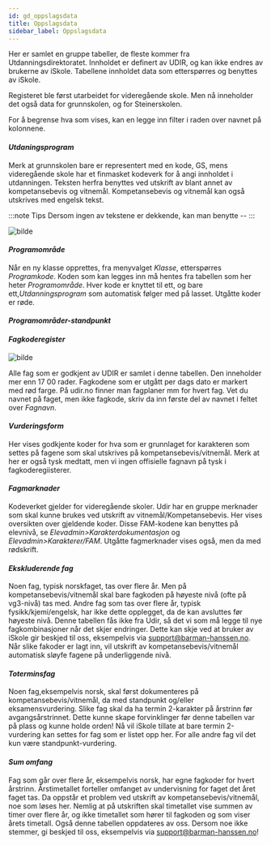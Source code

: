 ```yaml
---
id: gd_oppslagsdata
title: Oppslagsdata
sidebar_label: Oppslagsdata
---
```

Her er samlet en gruppe tabeller, de fleste kommer fra Utdanningsdirektoratet. Innholdet er definert av UDIR, og kan ikke endres av brukerne av iSkole. Tabellene innholdet data som etterspørres og benyttes av iSkole.

Registeret ble først utarbeidet for videregående skole. Men nå inneholder det også data for grunnskolen, og for Steinerskolen. 

For å begrense hva som vises, kan en legge inn filter i raden over navnet på kolonnene.

#### _Utdaningsprogram_

Merk at grunnskolen bare er representert med en kode, GS, mens videregående skole har et finmasket kodeverk for å angi innholdet i utdanningen. Teksten herfra benyttes ved utskrift av blant annet av kompetansebevis og vitnemål. Kompetansebevis og vitnemål kan også utskrives med engelsk tekst.

:::note Tips
Dersom ingen av tekstene er dekkende, kan man benytte --
:::

![bilde](https://user-images.githubusercontent.com/80097133/148767105-e055bd1a-2d0d-49d2-af6d-eeb5be250ce6.png)

#### _Programområde_

Når en ny klasse opprettes, fra menyvalget _Klasse_, etterspørres _Programkode_. Koden som kan legges inn må hentes fra tabellen som her heter _Programområde_. Hver kode er knyttet til ett, og bare ett,_Utdanningsprogram_ som automatisk følger med på lasset. Utgåtte koder er røde.

#### _Programområder-standpunkt_

#### _Fagkoderegister_

![bilde](https://user-images.githubusercontent.com/80097133/148937507-67d7138e-6e9a-4962-9418-539a230a6f48.png)

Alle fag som er godkjent av UDIR er samlet i denne tabellen. Den inneholder mer enn 17 00 rader. Fagkodene som er utgått per dags dato er markert med rød farge. På udir.no finner man fagplaner mm for hvert fag. Vet du navnet på faget, men ikke fagkode, skriv da inn første del av navnet i feltet over _Fagnavn_.

#### _Vurderingsform_

Her vises godkjente koder for hva som er grunnlaget for karakteren som settes på fagene som skal utskrives på kompetansebevis/vitnemål. Merk at her er også tysk medtatt, men vi ingen offisielle fagnavn på tysk i fagkoderegiisterer.

#### _Fagmarknader_

Kodeverket gjelder for videregående skoler. Udir har en gruppe merknader som skal kunne brukes ved utskrift av vitnemål/Kompetansebevis. Her vises oversikten over gjeldende koder. Disse FAM-kodene kan benyttes på elevnivå, se _Elevadmin>Karakterdokumentasjon_ og _Elevadmin>Karakterer/FAM_. Utgåtte fagmerknader vises også, men da med rødskrift.

#### _Ekskluderende fag_

Noen fag, typisk norskfaget, tas over flere år. Men på kompetansebevis/vitnemål skal bare fagkoden på høyeste nivå (ofte på vg3-nivå) tas med.  Andre fag som tas over flere år, typisk fysikk/kjemi/engelsk, har ikke dette opplegget, da de kan avsluttes før høyeste nivå. Denne tabellen fås ikke fra Udir, så det vi som må legge til nye fagkombinasjoner når det skjer endringer. Dette kan skje ved at bruker av iSkole gir beskjed til oss, eksempelvis via support@barman-hanssen.no. Når slike fakoder er lagt inn, vil utskrift av kompetansebevis/vitnemål automatisk sløyfe fagene på underliggende nivå.

#### _Toterminsfag_
Noen fag,eksempelvis norsk, skal først dokumenteres på kompetansebevis/vitnemål, da med standpunkt og/eller eksamensvurdering. Slike fag skal da ha termin 2-karakter på årstrinn før avgangsårstrinnet. Dette kunne skape forvinklinger før denne tabellen var på plass og kunne holde orden! Nå vil iSkole tillate at bare termin 2-vurdering kan settes for fag som er listet opp her. For alle andre fag vil det kun være standpunkt-vurdering.

#### _Sum omfang_

Fag som går over flere år, eksempelvis norsk, har egne fagkoder for hvert årstrinn. Årstimetallet forteller omfanget av undervisning for faget det året faget tas.
Da oppstår et problem ved utskrift av kompetansebevis/vitnemål, noe som løses her. Nemlig at på utskriften skal timetallet vise summen av timer over flere år, og ikke timetallet som hører til fagkoden og som viser årets timetall. Også denne tabellen oppdateres av oss. Dersom noe ikke stemmer, gi beskjed til oss, eksempelvis via support@barman-hanssen.no!

